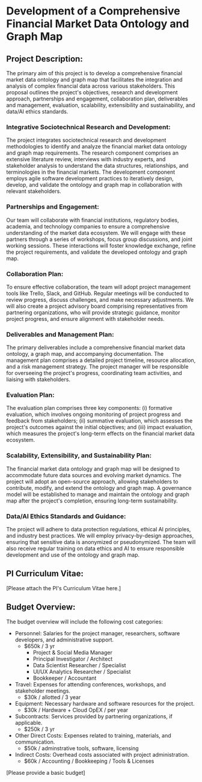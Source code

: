 # Development of a Comprehensive Financial Market Data Ontology and Graph Map

## Project Description:
The primary aim of this project is to develop a comprehensive financial market data ontology and graph map that facilitates the integration and analysis of complex financial data across various stakeholders. This proposal outlines the project's objectives, research and development approach, partnerships and engagement, collaboration plan, deliverables and management, evaluation, scalability, extensibility and sustainability, and data/AI ethics standards.

### Integrative Sociotechnical Research and Development:
The project integrates sociotechnical research and development methodologies to identify and analyze the financial market data ontology and graph map requirements. The research component comprises an extensive literature review, interviews with industry experts, and stakeholder analysis to understand the data structures, relationships, and terminologies in the financial markets. The development component employs agile software development practices to iteratively design, develop, and validate the ontology and graph map in collaboration with relevant stakeholders.

### Partnerships and Engagement:
Our team will collaborate with financial institutions, regulatory bodies, academia, and technology companies to ensure a comprehensive understanding of the market data ecosystem. We will engage with these partners through a series of workshops, focus group discussions, and joint working sessions. These interactions will foster knowledge exchange, refine the project requirements, and validate the developed ontology and graph map.

### Collaboration Plan:
To ensure effective collaboration, the team will adopt project management tools like Trello, Slack, and GitHub. Regular meetings will be conducted to review progress, discuss challenges, and make necessary adjustments. We will also create a project advisory board comprising representatives from partnering organizations, who will provide strategic guidance, monitor project progress, and ensure alignment with stakeholder needs.

### Deliverables and Management Plan:
The primary deliverables include a comprehensive financial market data ontology, a graph map, and accompanying documentation. The management plan comprises a detailed project timeline, resource allocation, and a risk management strategy. The project manager will be responsible for overseeing the project's progress, coordinating team activities, and liaising with stakeholders.

### Evaluation Plan:
The evaluation plan comprises three key components: (i) formative evaluation, which involves ongoing monitoring of project progress and feedback from stakeholders; (ii) summative evaluation, which assesses the project's outcomes against the initial objectives; and (iii) impact evaluation, which measures the project's long-term effects on the financial market data ecosystem.

### Scalability, Extensibility, and Sustainability Plan:
The financial market data ontology and graph map will be designed to accommodate future data sources and evolving market dynamics. The project will adopt an open-source approach, allowing stakeholders to contribute, modify, and extend the ontology and graph map. A governance model will be established to manage and maintain the ontology and graph map after the project's completion, ensuring long-term sustainability.

### Data/AI Ethics Standards and Guidance:
The project will adhere to data protection regulations, ethical AI principles, and industry best practices. We will employ privacy-by-design approaches, ensuring that sensitive data is anonymized or pseudonymized. The team will also receive regular training on data ethics and AI to ensure responsible development and use of the ontology and graph map.

## PI Curriculum Vitae:

[Please attach the PI's Curriculum Vitae here.]

## Budget Overview:

The budget overview will include the following cost categories:

 - Personnel: Salaries for the project manager, researchers, software developers, and administrative support.
    - $650k / 3 yr
        - Project & Social Media Manager
        - Principal Investigator / Architect
        - Data Scientist Researcher / Specialist
        - UI/UX Analytics Researcher / Specialist
        - Bookkeeper / Accountant
 - Travel: Expenses for attending conferences, workshops, and stakeholder meetings.
    - $30k / allotted / 3 year
 - Equipment: Necessary hardware and software resources for the project.
    - $30k / Hardware + Cloud OpEX / per year
 - Subcontracts: Services provided by partnering organizations, if applicable.
    - $250k / 3 yr
 - Other Direct Costs: Expenses related to training, materials, and communication.
    - $50k / adminstrative tools, software, licensing
 - Indirect Costs: Overhead costs associated with project administration.
    - $60k / Accounting / Bookkeeping / Tools & Licenses

 [Please provide a basic budget]